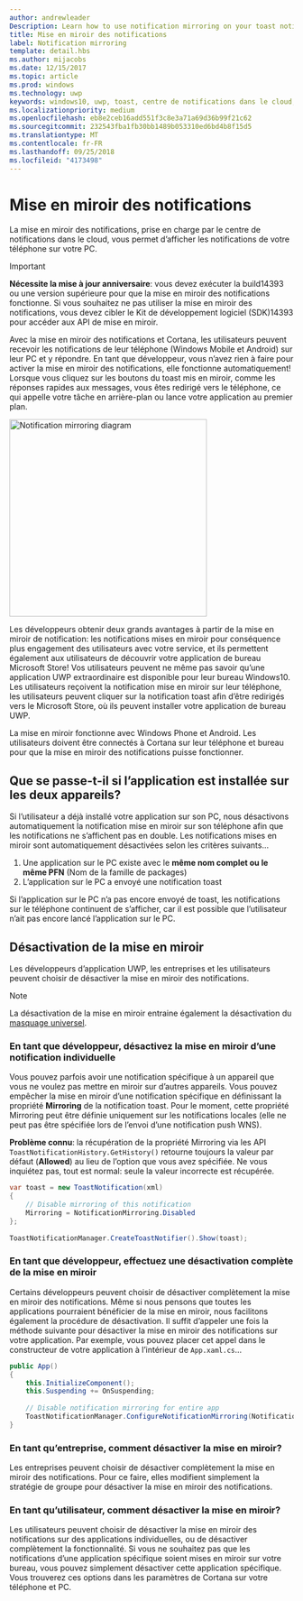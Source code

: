 ```yaml
---
author: andrewleader
Description: Learn how to use notification mirroring on your toast notifications.
title: Mise en miroir des notifications
label: Notification mirroring
template: detail.hbs
ms.author: mijacobs
ms.date: 12/15/2017
ms.topic: article
ms.prod: windows
ms.technology: uwp
keywords: windows10, uwp, toast, centre de notifications dans le cloud, mise en miroir des notifications, notification, sur plusieurs appareils
ms.localizationpriority: medium
ms.openlocfilehash: eb8e2ceb16add551f3c8e3a71a69d36b99f21c62
ms.sourcegitcommit: 232543fba1fb30bb1489b053310ed6bd4b8f15d5
ms.translationtype: MT
ms.contentlocale: fr-FR
ms.lasthandoff: 09/25/2018
ms.locfileid: "4173498"
---
```

# <a name="notification-mirroring"></a>Mise en miroir des notifications

La mise en miroir des notifications, prise en charge par le centre de notifications dans le cloud, vous permet d’afficher les notifications de votre téléphone sur votre PC.

> [!IMPORTANT]
> **Nécessite la mise à jour anniversaire**: vous devez exécuter la build14393 ou une version supérieure pour que la mise en miroir des notifications fonctionne. Si vous souhaitez ne pas utiliser la mise en miroir des notifications, vous devez cibler le Kit de développement logiciel (SDK)14393 pour accéder aux API de mise en miroir.

Avec la mise en miroir des notifications et Cortana, les utilisateurs peuvent recevoir les notifications de leur téléphone (Windows Mobile et Android) sur leur PC et y répondre. En tant que développeur, vous n’avez rien à faire pour activer la mise en miroir des notifications, elle fonctionne automatiquement! Lorsque vous cliquez sur les boutons du toast mis en miroir, comme les réponses rapides aux messages, vous êtes redirigé vers le téléphone, ce qui appelle votre tâche en arrière-plan ou lance votre application au premier plan.

<img alt="Notification mirroring diagram" src="images/toast-mirroring.gif" width="350"/>

Les développeurs obtenir deux grands avantages à partir de la mise en miroir de notification: les notifications mises en miroir pour conséquence plus engagement des utilisateurs avec votre service, et ils permettent également aux utilisateurs de découvrir votre application de bureau Microsoft Store! Vos utilisateurs peuvent ne même pas savoir qu’une application UWP extraordinaire est disponible pour leur bureau Windows10. Les utilisateurs reçoivent la notification mise en miroir sur leur téléphone, les utilisateurs peuvent cliquer sur la notification toast afin d’être redirigés vers le Microsoft Store, où ils peuvent installer votre application de bureau UWP.

La mise en miroir fonctionne avec Windows Phone et Android. Les utilisateurs doivent être connectés à Cortana sur leur téléphone et bureau pour que la mise en miroir des notifications puisse fonctionner.


## <a name="what-if-the-app-is-installed-on-both-devices"></a>Que se passe-t-il si l’application est installée sur les deux appareils?

Si l’utilisateur a déjà installé votre application sur son PC, nous désactivons automatiquement la notification mise en miroir sur son téléphone afin que les notifications ne s’affichent pas en double. Les notifications mises en miroir sont automatiquement désactivées selon les critères suivants...

1. Une application sur le PC existe avec le **même nom complet ou le même PFN** (Nom de la famille de packages)
2. L’application sur le PC a envoyé une notification toast

Si l’application sur le PC n’a pas encore envoyé de toast, les notifications sur le téléphone continuent de s’afficher, car il est possible que l’utilisateur n’ait pas encore lancé l’application sur le PC.


## <a name="how-to-opt-out-of-mirroring"></a>Désactivation de la mise en miroir

Les développeurs d’application UWP, les entreprises et les utilisateurs peuvent choisir de désactiver la mise en miroir des notifications.

> [!NOTE]
> La désactivation de la mise en miroir entraine également la désactivation du [masquage universel](universal-dismiss.md).


### <a name="as-a-developer-opt-out-an-individual-notification"></a>En tant que développeur, désactivez la mise en miroir d’une notification individuelle

Vous pouvez parfois avoir une notification spécifique à un appareil que vous ne voulez pas mettre en miroir sur d’autres appareils. Vous pouvez empêcher la mise en miroir d’une notification spécifique en définissant la propriété **Mirroring** de la notification toast. Pour le moment, cette propriété Mirroring peut être définie uniquement sur les notifications locales (elle ne peut pas être spécifiée lors de l’envoi d’une notification push WNS).

**Problème connu**: la récupération de la propriété Mirroring via les API `ToastNotificationHistory.GetHistory()` retourne toujours la valeur par défaut (**Allowed**) au lieu de l’option que vous avez spécifiée. Ne vous inquiétez pas, tout est normal: seule la valeur incorrecte est récupérée.

```csharp
var toast = new ToastNotification(xml)
{
    // Disable mirroring of this notification
    Mirroring = NotificationMirroring.Disabled
};
  
ToastNotificationManager.CreateToastNotifier().Show(toast);
```


### <a name="as-a-developer-opt-out-completely"></a>En tant que développeur, effectuez une désactivation complète de la mise en miroir

Certains développeurs peuvent choisir de désactiver complètement la mise en miroir des notifications. Même si nous pensons que toutes les applications pourraient bénéficier de la mise en miroir, nous facilitons également la procédure de désactivation. Il suffit d’appeler une fois la méthode suivante pour désactiver la mise en miroir des notifications sur votre application. Par exemple, vous pouvez placer cet appel dans le constructeur de votre application à l’intérieur de `App.xaml.cs`...

```csharp
public App()
{
    this.InitializeComponent();
    this.Suspending += OnSuspending;
 
    // Disable notification mirroring for entire app
    ToastNotificationManager.ConfigureNotificationMirroring(NotificationMirroring.Disabled);
}
```


### <a name="as-an-enterprise-how-do-i-opt-out"></a>En tant qu’entreprise, comment désactiver la mise en miroir?

Les entreprises peuvent choisir de désactiver complètement la mise en miroir des notifications. Pour ce faire, elles modifient simplement la stratégie de groupe pour désactiver la mise en miroir des notifications.


### <a name="as-a-user-how-do-i-opt-out"></a>En tant qu’utilisateur, comment désactiver la mise en miroir?

Les utilisateurs peuvent choisir de désactiver la mise en miroir des notifications sur des applications individuelles, ou de désactiver complètement la fonctionnalité. Si vous ne souhaitez pas que les notifications d’une application spécifique soient mises en miroir sur votre bureau, vous pouvez simplement désactiver cette application spécifique. Vous trouverez ces options dans les paramètres de Cortana sur votre téléphone et PC.